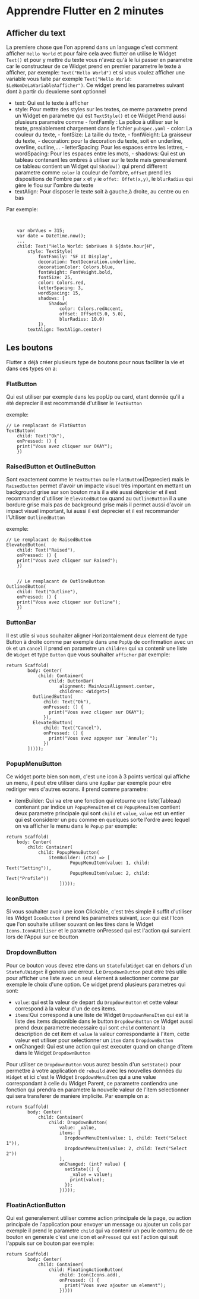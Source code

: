 # Apprendre Flutter en 2 minutes

## Afficher du text

La premiere chose que l'on apprend dans un language c'est comment afficher `Hello World` et pour faire cela avec flutter on utilise le Widget `Text()` et pour y mettre du texte vous n'avez qu'à le lui passer en parametre car le constructeur de ce Widget prend en premier parametre le texte à afficher, par exemple: `Text("Hello World")` et si vous voulez afficher une variable vous faite par exemple `Text("Hello World: $LeNomDeLaVariableAafficher")`.
Ce widget prend les parametres suivant dont à partir du deuxieme sont optionnel

- text: Qui est le texte à afficher
- style: Pour mettre des styles sur les textes, ce meme parametre prend un Widget en parametre qui est `TextStyle()` et ce Widget Prend aussi plusieurs parametre comme
                - fontFamily : La police à utiliser sur le texte, prealablement chargement dans le fichier `pubspec.yaml`
                - color: La couleur du texte,
                - fontSize: La taille du texte,
                - fontWeight: La graisseur du texte,
                - decoration: pour la decoration du texte, soit en underline, overline, outline,...
                - letterSpacing: Pour les espaces entre les lettres,
                - wordSpacing: Pour les espaces entre les mots,
                - shadows: Qui est un tableau contenant les ombres à utiliser sur le texte mais generalement ce tableau contient un Widget qui `Shadow()` qui prend different parametre comme `color` la couleur de l'ombre, `offset` prend les dispositions de l'ombre par `x` et `y` ie `offet: Offet(x,y)`, le `blurRadius` qui gère le flou sur l'ombre du texte
- textAlign: Pour disposer le texte soit à gauche,à droite, au centre ou en bas

Par exemple:

```{DART}


    var nbrVues = 315;
    var date = DateTime.now();
    ...
    child: Text("Hello World: $nbrVues à ${date.hour}H",
        style: TextStyle(
            fontFamily: 'SF UI Display',
            decoration: TextDecoration.underline,
            decorationColor: Colors.blue,
            fontWeight: FontWeight.bold,
            fontSize: 25,
            color: Colors.red,
            letterSpacing: 3,
            wordSpacing: 15,
            shadows: [
                Shadow(
                    color: Colors.redAccent,
                    offset: Offset(5.0, 5.0),
                    blurRadius: 10.0)
            ]),
        textAlign: TextAlign.center)

```

## Les boutons

 Flutter a déjà créer plusieurs type de boutons pour nous faciliter la vie et dans ces types on a:

### FlatButton

Qui est utiliser par exemple dans les popUp ou card, etant donnée qu'il a été deprecier il est recommandé d'utiliser le `TextButton`

exemple:

```{DART}
// Le remplacant de FlatButton
TextButton(
    child: Text("Ok"),
    onPressed: () {
    print("Vous avez cliquer sur OKAY");
    })
```

### RaisedButton et OutlineButton

Sont exactement comme le `TextButton` ou le `FlatButton`(Deprecier) mais le `RaisedButton` permet d'avoir un impacte visuel très important en mettant un background grise sur son bouton mais il a été aussi déprécier et il est recommander d'utiliser le `ElevatedButton` quand au `OutlineButton` il a une bordure grise mais pas de background grise mais il permet aussi d'avoir un impact visuel important, lui aussi il est deprecier et il est recommander l'Utiliser `OutlinedButton`

exemple:

```{DART}
// Le remplacant de RaisedButton
ElevatedButton(
    child: Text("Raised"),
    onPressed: () {
    print("Vous avez cliquer sur Raised");
    })


    // Le remplacant de OutlineButton
OutlinedButton(
    child: Text("Outline"),
    onPressed: () {
    print("Vous avez cliquer sur Outline");
    })

```

### ButtonBar

Il est utile si vous souhaiter aligner Horizontalement deux element de type Button à droite
comme par exemple dans une `PopUp` de confirmation avec un `Ok` et un `cancel`
il prend en parametre un `children` qui va contenir une liste de `Widget` et type `Button` que vous souhaiter `afficher`
par exemple:

```{DART}
return Scaffold(
        body: Center(
            child: Container(
                child: ButtonBar(
                    alignment: MainAxisAlignment.center,
                    children: <Widget>[
          OutlinedButton(
              child: Text("Ok"),
              onPressed: () {
                print("Vous avez cliquer sur OKAY");
              }),
          ElevatedButton(
              child: Text("Cancel"),
              onPressed: () {
                print("Vous avez appuyer sur `Annuler`");
              })
        ]))));

```

### PopupMenuButton

Ce widget porte bien son nom, c'est une icon à 3 points vertical qui affiche un menu, il peut etre utiliser dans une `AppBar` par exemple pour etre rediriger vers d'autres ecrans.
il prend comme parametre:

- itemBuilder: Qui va etre une fonction qui retourne une liste(Tableau) contenant par indice un `PopupMenuItem` et ce `PopupMenuItem` contient deux parametre principale qui sont `child` et `value`, `value` est un entier qui est considerer un peu comme en quelques sorte l'ordre avec lequel on va afficher le menu dans le `Popup`
par exemple:

```{DART}
return Scaffold(
    body: Center(
        child: Container(
            child: PopupMenuButton(
                itemBuilder: (ctx) => [
                        PopupMenuItem(value: 1, child: Text("Setting")),
                        PopupMenuItem(value: 2, child: Text("Profile"))
                    ]))));
```

### IconButton

Si vous souhaiter avoir une icon Clickable, c'est très simple il suffit d'utiliser les Widget `IconButton` il prend les parametres suivant, `icon` qui est l'Icon que l'on souhaite utiliser souvant on les tires dans le Widget `Icons.IconAUtiliser` et le parametre onPressed qui est l'action qui survient lors de l'Appui sur ce boutton

### DropdownButton

Pour ce bouton vous devez etre dans un `StatefulWidget` car en dehors d'un `StatefulWidget` il genera une erreur.
Le `DropdownButton` peut etre très utile pour afficher une liste avec un seul element à selectionner comme par exemple le choix d'une option.
Ce widget prend plusieurs parametres qui sont:

- `value`: qui est la valeur de depart du `DropdownButton` et cette valeur correspond à la valeur d'un de ces items.
- `items`:Qui correspond à une liste de Widget `DropdownMenuItem` qui est la liste des items disponible dans le button `DropdownButton` ce Widget aussi prend deux parametre necessaire qui sont `child` contenant la description de cet item et `value` la valeur correspondante à l'item, cette valeur est utiliser pour selectionner un `item` dans `DropdownButton`
- onChanged: Qui est une action qui est executer quand on change d'item dans le Widget `DropdownButton`

Pour utiliser ce `DropdownButton` vous aurez besoin d'un `setState()` pour permettre à votre application de `rebuild` avec les nouvelles données du `Widget` et ici c'est le Widget `DropdownMenuItem`  qui a une value correspondant à celle du Widget Parent, ce parametre contiendra une fonction qui prendra en parametre la nouvelle valeur de l'item selectionner qui sera transferer de maniere implicite.
Par exemple on a:

```{DART}
return Scaffold(
        body: Center(
            child: Container(
                child: DropdownButton(
                    value: _value,
                    items: [
                      DropdownMenuItem(value: 1, child: Text("Select 1")),
                      DropdownMenuItem(value: 2, child: Text("Select 2"))
                    ],
                    onChanged: (int? value) {
                      setState(() {
                        _value = value!;
                        print(value);
                      });
                    }))));
```

### FloatinActionButton

Qui est generalement utiliser comme action principale de la page, ou action principale de l'application
pour envoyer un message ou ajouter un colis par exemple
il prend le parametre `child` qui va contenir un peu le contenu de ce bouton en generale c'est une icon et `onPressed` qui est l'action qui suit l'appuis sur ce bouton
par exemple:

```{DART}
return Scaffold(
        body: Center(
            child: Container(
                child: FloatingActionButton(
                    child: Icon(Icons.add),
                    onPressed: () {
                      print("Vous avez ajouter un element");
                    }))))
```

